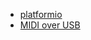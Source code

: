 
 - [platformio](https://docs.platformio.org/en/latest/boards/atmelsam/adafruit_feather_m4.html)
 - [MIDI over USB](https://tttapa.github.io/Control-Surface-doc/Doxygen/d8/d4a/md_pages_MIDI-over-USB.html)